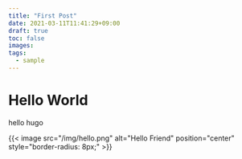 ```yaml
---
title: "First Post"
date: 2021-03-11T11:41:29+09:00
draft: true
toc: false
images:
tags:
  - sample
---
```


# Hello World

hello hugo

{{< image src="/img/hello.png" alt="Hello Friend" position="center" style="border-radius: 8px;" >}}
